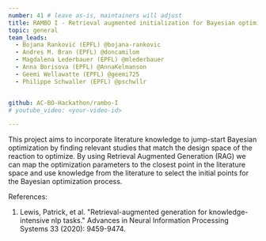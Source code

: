 ```yaml
---
number: 41 # leave as-is, maintainers will adjust
title: RAMBO I - Retrieval augmented initialization for Bayesian optimization strategy
topic: general
team_leads:
  - Bojana Ranković (EPFL) @bojana-rankovic
  - Andres M. Bran (EPFL) @doncamilom
  - Magdalena Lederbauer (EPFL) @mlederbauer
  - Anna Borisova (EPFL) @AnnaKelmanson
  - Geemi Wellawatte (EPFL) @geemi725
  - Philippe Schwaller (EPFL) @pschwllr


github: AC-BO-Hackathon/rambo-I
# youtube_video: <your-video-id>

---
```


This project aims to incorporate literature knowledge to jump-start Bayesian optimization by finding relevant studies that match the design space of the reaction to optimize. By using Retrieval Augmented Generation (RAG) we can map the optimization parameters to the closest point in the literature space and use knowledge from the literature to select the initial points for the Bayesian optimization process. 

References:

1. Lewis, Patrick, et al. "Retrieval-augmented generation for knowledge-intensive nlp tasks." Advances in Neural Information Processing Systems 33 (2020): 9459-9474.
